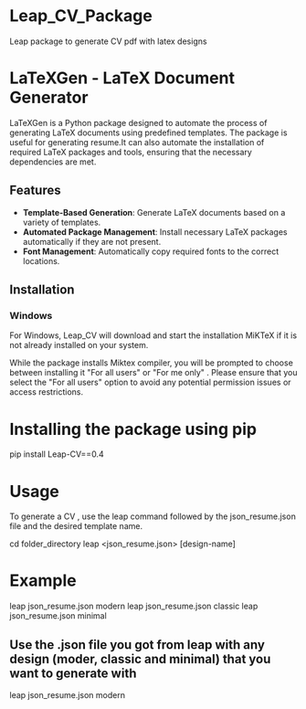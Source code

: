 # Leap_CV_Package
Leap package to generate CV pdf with latex designs

# LaTeXGen - LaTeX Document Generator

LaTeXGen is a Python package designed to automate the process of generating LaTeX documents using predefined templates. The package is useful for generating resume.It can also automate the installation of required LaTeX packages and tools, ensuring that the necessary dependencies are met.

## Features

- **Template-Based Generation**: Generate LaTeX documents based on a variety of templates.
- **Automated Package Management**: Install necessary LaTeX packages automatically if they are not present.
- **Font Management**: Automatically copy required fonts to the correct locations.


## Installation

### Windows
For Windows, Leap_CV will download and start the installation MiKTeX if it is not already installed on your system.

While the package installs Miktex compiler, you will be prompted to choose between installing it "For all users" or "For me only" . Please ensure that you select the "For all users" option to avoid any potential permission issues or access restrictions.

# Installing the package using pip

pip install Leap-CV==0.4

# Usage
To generate a CV , use the leap command followed by the json_resume.json file and the desired template name.

cd folder_directory
leap <json_resume.json> [design-name]

# Example 
leap json_resume.json modern
leap json_resume.json classic
leap json_resume.json minimal

## Use the .json file you got from leap with any design (moder, classic and minimal) that you want to generate with
leap json_resume.json modern



